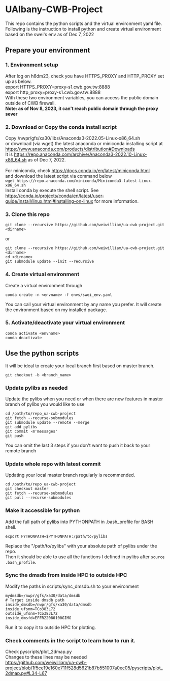 # UAlbany-CWB-Project
This repo contains the python scripts and the virtual environment yaml file. \
Following is the instruction to install python and create virtual environment based on the swei's env as of Dec 7, 2022 
## Prepare your environment
### 1. Environment setup 
  After log on h6dm23, check you have HTTPS_PROXY and HTTP_PROXY set up as below. \
  export HTTPS_PROXY=proxy-s1.cwb.gov.tw:8888 \
  export http_proxy=proxy-s1.cwb.gov.tw:8888 \
  With these two environment variables, you can access the public domain outside of CWB firewall. \
  **Note: as of Nov 8, 2023, it can't reach public domain through the proxy sever**
### 2. Download or Copy the conda install script
  Copy /nwpr/gfs/xa30/libs/Anaconda3-2022.05-Linux-x86_64.sh \
  or download (via wget) the latest anaconda or miniconda installing script at \
  https://www.anaconda.com/products/distribution#Downloads \
  It is https://repo.anaconda.com/archive/Anaconda3-2022.10-Linux-x86_64.sh as of Dec 7, 2022. \
  \
  For miniconda, check https://docs.conda.io/en/latest/miniconda.html \
  and download the latest script via command below \
  ```wget https://repo.anaconda.com/miniconda/Miniconda3-latest-Linux-x86_64.sh``` \
  Install conda by execute the shell script.
  See https://conda.io/projects/conda/en/latest/user-guide/install/linux.html#installing-on-linux for more information.
### 3. Clone this repo
  ```
  git clone --recursive https://github.com/weiwilliam/ua-cwb-project.git <dirname>
  ```
  or 
  ```
  git clone --recursive https://github.com/weiwilliam/ua-cwb-project.git <dirname>
  cd <dirname>
  git submodule update --init --recursive
  ```
### 4. Create virtual environment
  Create a virtual environment through
  ```
  conda create -n <envname> -f envs/swei_env.yaml
  ```
  You can call your virtual environment by any name you prefer.
  It will create the environment based on my installed package.
  
### 5. Activate/deactivate your virtual environment
  ```
  conda activate <envname>
  conda deactivate
  ```
## Use the python scripts
It will be ideal to create your local branch first based on master branch.
  ```
  git checkout -b <branch_name>
  ```

### Update pylibs as needed
Update the pylibs when you need or when there are new features in master branch of pylibs you would like to use
  ```
  cd /path/to/repo_ua-cwb-project
  git fetch --recurse-submodules
  git submodule update --remote --merge
  git add pylibs
  git commit -m'messages'
  git push
  ```
You can omit the last 3 steps if you don't want to push it back to your remote branch
### Update whole repo with latest commit
Updating your local master branch regularly is recommended.
  ```
  cd /path/to/repo_ua-cwb-project
  git checkout master
  git fetch --recurse-submodules
  git pull --recurse-submodules
  ```

### Make it accessible for python
Add the full path of pylibs into PYTHONPATH in .bash_profile for BASH shell.
  ```
  export PYTHONPATH=$PYTHONPATH:/path/to/pylibs
  ```
Replace the "/path/to/pylibs" with your absolute path of pylibs under the repo. \
Then it should be able to use all the functions I defined in pylibs after ```source .bash_profile```.

### Sync the dmsdb from inside HPC to outside HPC
Modify the paths in scripts/sync_dmsdb.sh to your environment
```
mydmsdb=/nwpr/gfs/xa30/data/dmsdb
# Target inside dmsdb path
inside_dmsdb=/nwpr/gfs/xa30/data/dmsdb
inside_ufsnm=TCo383L72
outside_ufsnm=TCo383L72
inside_dmsfd=EFFR22080100GIMG
```
Run it to copy it to outside HPC for plotting.

### Check comments in the script to learn how to run it.
Check pyscripts/plot_2dmap.py \
Changes to these lines may be needed \
https://github.com/weiwilliam/ua-cwb-project/blob/1f5ce19e160e711f528d5621b87b551007a0ec05/pyscripts/plot_2dmap.py#L34-L67

